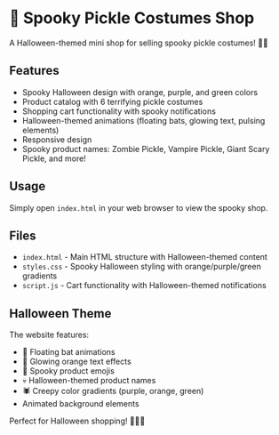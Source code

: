 # 🎃 Spooky Pickle Costumes Shop

A Halloween-themed mini shop for selling spooky pickle costumes! 🥒💀

## Features

- Spooky Halloween design with orange, purple, and green colors
- Product catalog with 6 terrifying pickle costumes
- Shopping cart functionality with spooky notifications
- Halloween-themed animations (floating bats, glowing text, pulsing elements)
- Responsive design
- Spooky product names: Zombie Pickle, Vampire Pickle, Giant Scary Pickle, and more!

## Usage

Simply open `index.html` in your web browser to view the spooky shop.

## Files

- `index.html` - Main HTML structure with Halloween-themed content
- `styles.css` - Spooky Halloween styling with orange/purple/green gradients
- `script.js` - Cart functionality with Halloween-themed notifications

## Halloween Theme

The website features:

- 🦇 Floating bat animations
- 🎃 Glowing orange text effects
- 👻 Spooky product emojis
- 💀 Halloween-themed product names
- 🕷️ Creepy color gradients (purple, orange, green)
- Animated background elements

Perfect for Halloween shopping! 🎃🥒👻
